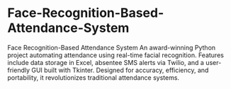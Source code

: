 # Face-Recognition-Based-Attendance-System
 Face Recognition-Based Attendance System An award-winning Python project automating attendance using real-time facial recognition. Features include data storage in Excel, absentee SMS alerts via Twilio, and a user-friendly GUI built with Tkinter. Designed for accuracy, efficiency, and portability, it revolutionizes traditional attendance systems.
